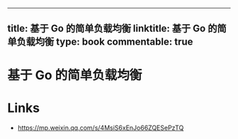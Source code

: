 
---
title: 基于 Go 的简单负载均衡
linktitle: 基于 Go 的简单负载均衡
type: book
commentable: true
---

# 基于 Go 的简单负载均衡

# Links

- https://mp.weixin.qq.com/s/4MsiS6xEnJo66ZQESePzTQ

    
